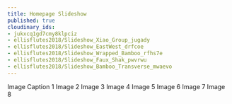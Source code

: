 ```yaml
---
title: Homepage Slideshow
published: true
cloudinary_ids:
- jukxcq1gd7cmy8klpciz
- ellisflutes2018/Slideshow_Xiao_Group_jugady
- ellisflutes2018/Slideshow_EastWest_drfcoe
- ellisflutes2018/Slideshow_Wrapped_Bamboo_rfhs7e
- ellisflutes2018/Slideshow_Faux_Shak_pwvrwu
- ellisflutes2018/Slideshow_Bamboo_Transverse_mwaevo
---
```


Image Caption 1
Image 2
Image 3
Image 4
Image 5
Image 6
Image 7
Image 8
